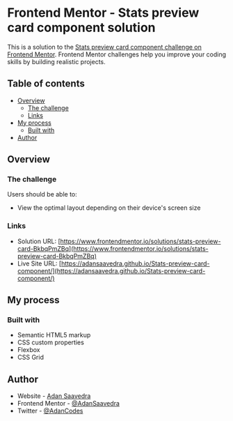 # Frontend Mentor - Stats preview card component solution

This is a solution to the [Stats preview card component challenge on Frontend Mentor](https://www.frontendmentor.io/challenges/stats-preview-card-component-8JqbgoU62). Frontend Mentor challenges help you improve your coding skills by building realistic projects. 

## Table of contents

- [Overview](#overview)
  - [The challenge](#the-challenge)
  - [Links](#links)
- [My process](#my-process)
  - [Built with](#built-with)
- [Author](#author)


## Overview

### The challenge

Users should be able to:

- View the optimal layout depending on their device's screen size


### Links

- Solution URL: [https://www.frontendmentor.io/solutions/stats-preview-card-BkbqPmZBq](https://www.frontendmentor.io/solutions/stats-preview-card-BkbqPmZBq)
- Live Site URL: [https://adansaavedra.github.io/Stats-preview-card-component/](https://adansaavedra.github.io/Stats-preview-card-component/)

## My process

### Built with

- Semantic HTML5 markup
- CSS custom properties
- Flexbox
- CSS Grid


## Author

- Website - [Adan Saavedra](https://www.linkedin.com/in/adansaavedra/)
- Frontend Mentor - [@AdanSaavedra](https://www.frontendmentor.io/profile/adansaavedra)
- Twitter - [@AdanCodes](https://www.twitter.com/adancodes)


